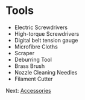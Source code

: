# Tools
- Electric Screwdrivers
- High-torque Screwdrivers
- Digital belt tension gauge
- Microfibre Cloths
- Scraper
- Deburring Tool
- Brass Brush
- Nozzle Cleaning Needles
- Filament Cutter

Next: [Accessories](https://github.com/500Foods/WelcomeToTroodon/blob/main/docs/level_1/accessories.md)

